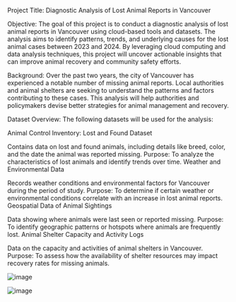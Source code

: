 Project Title:
Diagnostic Analysis of Lost Animal Reports in Vancouver

Objective:
The goal of this project is to conduct a diagnostic analysis of lost animal reports in Vancouver using cloud-based tools and datasets. The analysis aims to identify patterns, trends, and underlying causes for the lost animal cases between 2023 and 2024. By leveraging cloud computing and data analysis techniques, this project will uncover actionable insights that can improve animal recovery and community safety efforts.

Background:
Over the past two years, the city of Vancouver has experienced a notable number of missing animal reports. Local authorities and animal shelters are seeking to understand the patterns and factors contributing to these cases. This analysis will help authorities and policymakers devise better strategies for animal management and recovery.

Dataset Overview:
The following datasets will be used for the analysis:

Animal Control Inventory: Lost and Found Dataset

Contains data on lost and found animals, including details like breed, color, and the date the animal was reported missing.
Purpose: To analyze the characteristics of lost animals and identify trends over time.
Weather and Environmental Data

Records weather conditions and environmental factors for Vancouver during the period of study.
Purpose: To determine if certain weather or environmental conditions correlate with an increase in lost animal reports.
Geospatial Data of Animal Sightings

Data showing where animals were last seen or reported missing.
Purpose: To identify geographic patterns or hotspots where animals are frequently lost.
Animal Shelter Capacity and Activity Logs

Data on the capacity and activities of animal shelters in Vancouver.
Purpose: To assess how the availability of shelter resources may impact recovery rates for missing animals.

![image](https://github.com/user-attachments/assets/e2e2508b-3c80-482b-be55-b6965640425b)

![image](https://github.com/user-attachments/assets/f8e1815b-5ceb-4bd7-854b-9728f4940f99)

